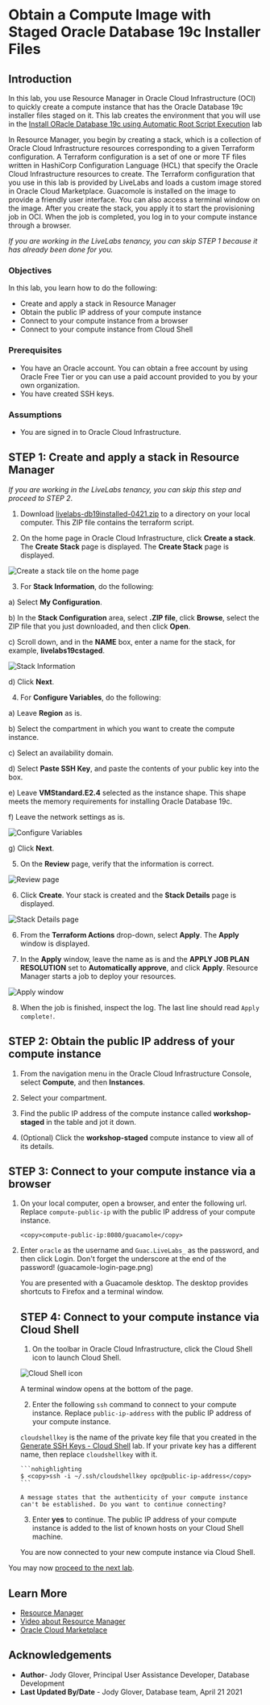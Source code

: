# Obtain a Compute Image with Staged Oracle Database 19c Installer Files

## Introduction
In this lab, you use Resource Manager in Oracle Cloud Infrastructure (OCI) to quickly create a compute instance that has the Oracle Database 19c installer files staged on it. This lab creates the environment that you will use in the [Install ORacle Database 19c using Automatic Root Script Execution](?lab="install-db19c-auto-config-script-execution.md") lab

In Resource Manager, you begin by creating a stack, which is a collection of Oracle Cloud Infrastructure resources corresponding to a given Terraform configuration. A Terraform configuration is a set of one or more TF files written in HashiCorp Configuration Language (HCL) that specify the Oracle Cloud Infrastructure resources to create. The Terraform configuration that you use in this lab is provided by LiveLabs and loads a custom image stored in Oracle Cloud Marketplace. Guacomole is installed on the image to provide a friendly user interface. You can also access a terminal window on the image. After you create the stack, you apply it to start the provisioning job in OCI. When the job is completed, you log in to your compute instance through a browser.

*If you are working in the LiveLabs tenancy, you can skip STEP 1 because it has already been done for you.*


### Objectives

In this lab, you learn how to do the following:

- Create and apply a stack in Resource Manager
- Obtain the public IP address of your compute instance
- Connect to your compute instance from a browser
- Connect to your compute instance from Cloud Shell

### Prerequisites

- You have an Oracle account. You can obtain a free account by using Oracle Free Tier or you can use a paid account provided to you by your own organization.
- You have created SSH keys.

### Assumptions

- You are signed in to Oracle Cloud Infrastructure.

## **STEP 1**: Create and apply a stack in Resource Manager

*If you are working in the LiveLabs tenancy, you can skip this step and proceed to STEP 2*.

1. Download [livelabs-db19installed-0421.zip](https://apexapps-stage.oracle.com/pls/apex/dbpm/r/livelabs/view-workshop?wid=667) to a directory on your local computer. This ZIP file contains the terraform script.

2. On the home page in Oracle Cloud Infrastructure, click **Create a stack**. The **Create Stack** page is displayed. The **Create Stack** page is displayed.

  ![Create a stack tile on the home page](images/create-a-stack.png)

3. For **Stack Information**, do the following:

  a) Select **My Configuration**.

  b) In the **Stack Configuration** area, select **.ZIP file**, click **Browse**, select the ZIP file that you just downloaded, and then click **Open**.

  c) Scroll down, and in the **NAME** box, enter a name for the stack, for example, **livelabs19cstaged**.

  ![Stack Information](images/stack-information-page.png)

  d) Click **Next**.

4. For **Configure Variables**, do the following:

  a) Leave **Region** as is.

  b) Select the compartment in which you want to create the compute instance.

  c) Select an availability domain.

  d) Select **Paste SSH Key**, and paste the contents of your public key into the box.

  e) Leave **VMStandard.E2.4** selected as the instance shape. This shape meets the memory requirements for installing Oracle Database 19c.

  f) Leave the network settings as is.

  ![Configure Variables](images/configure-variables-page.png)

  g) Click **Next**.

5. On the **Review** page, verify that the information is correct.

  ![Review page](images/review-page.png)

6. Click **Create**. Your stack is created and the **Stack Details** page is displayed.

  ![Stack Details page](images/stack-details-page.png)

6. From the **Terraform Actions** drop-down, select **Apply**. The **Apply** window is displayed.

7. In the **Apply** window, leave the name as is and the **APPLY JOB PLAN RESOLUTION** set to **Automatically approve**, and click **Apply**. Resource Manager starts a job to deploy your resources.

  ![Apply window](images/apply-window.png)

8. When the job is finished, inspect the log. The last line should read `Apply complete!`.


## **STEP 2**: Obtain the public IP address of your compute instance

1. From the navigation menu in the Oracle Cloud Infrastructure Console, select **Compute**, and then **Instances**.

2. Select your compartment.

3. Find the public IP address of the compute instance called **workshop-staged** in the table and jot it down.

4. (Optional) Click the **workshop-staged** compute instance to view all of its details.


## **STEP 3**: Connect to your compute instance via a browser

1. On your local computer, open a browser, and enter the following url. Replace `compute-public-ip` with the public IP address of your compute instance.

    ```nohighlighting
    <copy>compute-public-ip:8080/guacamole</copy>
    ```

2. Enter `oracle` as the username and `Guac.LiveLabs_` as the password, and then click Login. Don't forget the underscore at the end of the password!
    (guacamole-login-page.png)

   You are presented with a Guacamole desktop. The desktop provides shortcuts to Firefox and a terminal window.


   ## **STEP 4**: Connect to your compute instance via Cloud Shell

   1. On the toolbar in Oracle Cloud Infrastructure, click the Cloud Shell icon to launch Cloud Shell.

     ![Cloud Shell icon](images/cloud-shell-icon.png)

     A terminal window opens at the bottom of the page.

   2. Enter the following `ssh` command to connect to your compute instance. Replace `public-ip-address` with the public IP address of your compute instance.

     `cloudshellkey` is the name of the private key file that you created in the [Generate SSH Keys - Cloud Shell](?lab=https://raw.githubusercontent.com/oracle/learning-library/master/common/labs/generate-ssh-key-cloud-shell/generate-ssh-keys-cloud-shell.md) lab. If your private key has a different name, then replace `cloudshellkey` with it.

       ```nohighlighting
       $ <copy>ssh -i ~/.ssh/cloudshellkey opc@public-ip-address</copy>
       ```

       A message states that the authenticity of your compute instance can't be established. Do you want to continue connecting?

   3. Enter **yes** to continue. The public IP address of your compute instance is added to the list of known hosts on your Cloud Shell machine.

     You are now connected to your new compute instance via Cloud Shell.


You may now [proceed to the next lab](#next).

## Learn More

- [Resource Manager](https://docs.oracle.com/en-us/iaas/Content/ResourceManager/Concepts/landing.htm#ResourceManager)
- [Video about Resource Manager](https://youtu.be/udJdVCz5HYs)
- [Oracle Cloud Marketplace](https://cloudmarketplace.oracle.com/marketplace/en_US/homePage.jspx)

## Acknowledgements

- **Author**- Jody Glover, Principal User Assistance Developer, Database Development
- **Last Updated By/Date** - Jody Glover, Database team, April 21 2021
